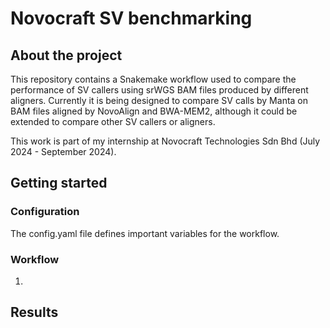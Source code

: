 # Novocraft SV benchmarking

## About the project

This repository contains a Snakemake workflow used to compare the performance of SV callers using srWGS BAM files produced by different aligners. Currently it is being designed to compare SV calls by Manta on BAM files aligned by NovoAlign and BWA-MEM2, although it could be extended to compare other SV callers or aligners.

This work is part of my internship at Novocraft Technologies Sdn Bhd (July 2024 - September 2024).

## Getting started

### Configuration

The config.yaml file defines important variables for the workflow.

### Workflow

1. 

## Results